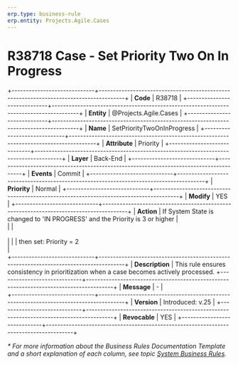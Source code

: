 ```yaml
---
erp.type: business-rule
erp.entity: Projects.Agile.Cases
---
```


# R38718 Case - Set Priority Two On In Progress
+-----------------------------+---------------------------------------------------------------------------------------+
| **Code**                    | R38718                                                                                |
+-----------------------------+---------------------------------------------------------------------------------------+
| **Entity**                  | @Projects.Agile.Cases                                                                 |
+-----------------------------+---------------------------------------------------------------------------------------+
| **Name**                    | SetPriorityTwoOnInProgress                                                            |
+-----------------------------+---------------------------------------------------------------------------------------+
| **Attribute**               | Priority                                                                              |
+-----------------------------+---------------------------------------------------------------------------------------+
| **Layer**                   | Back-End                                                                              |
+-----------------------------+---------------------------------------------------------------------------------------+
| **Events**                  | Commit                                                                                |
+-----------------------------+---------------------------------------------------------------------------------------+
| **Priority**                | Normal                                                                                |
+-----------------------------+---------------------------------------------------------------------------------------+
| **Modify**                  | YES                                                                                   |
+-----------------------------+---------------------------------------------------------------------------------------+
| **Action**                  | If System State is changed to 'IN PROGRESS' and the Priority is 3 or higher           |  
|                             | <br></br>                                                                             |
|                             | then set: Priority = 2 <br>                                                           |   
+-----------------------------+---------------------------------------------------------------------------------------+
| **Description**             | This rule ensures consistency in prioritization when a case becomes actively processed.
+-----------------------------+---------------------------------------------------------------------------------------+
| **Message**                 | \-                                                                                    |                  
+-----------------------------+---------------------------------------------------------------------------------------+
| **Version**                 | Introduced: v.25                                                                      |
+-----------------------------+---------------------------------------------------------------------------------------+
| **Revocable**               | YES                                                                                   |
+-----------------------------+---------------------------------------------------------------------------------------+

*\* For more information about the Business Rules Documentation Template and a short explanation of each column, see
topic [System Business Rules](../templates/template-description-system-business-rules.md).*
